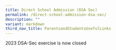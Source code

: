 ```yaml
---
title: Direct School Admission (DSA Sec)
permalink: /direct-school-admission-dsa-sec/
description: ""
variant: markdown
third_nav_title: ParentsandStudentsUsefulLinks
---
```

2023 DSA-Sec exercise is now closed